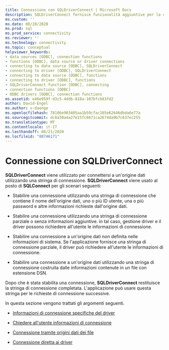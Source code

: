 ```yaml
---
title: Connessione con SQLDriverConnect | Microsoft Docs
description: SQLDriverConnect fornisce funzionalità aggiuntive per la connessione tramite SQLConnect, incluse le opzioni per richiedere all'utente ulteriori informazioni.
ms.custom: ''
ms.date: 08/20/2020
ms.prod: sql
ms.prod_service: connectivity
ms.reviewer: ''
ms.technology: connectivity
ms.topic: conceptual
helpviewer_keywords:
- data sources [ODBC], connection functions
- functions [ODBC], data source or driver connections
- connecting to data source [ODBC], SQLDriverConnect
- connecting to driver [ODBC], SQLDriverConnect
- connecting to data source [ODBC], functions
- connecting to driver [ODBC], functions
- SQLDriverConnect function [ODBC], connecting
- connection functions [ODBC]
- ODBC drivers [ODBC], connection functions
ms.assetid: e46e959f-d3c5-4ddb-810a-107bfcb83fd2
author: David-Engel
ms.author: v-daenge
ms.openlocfilehash: 78186e903405aa1b59cfac185e62646dbda6e77a
ms.sourcegitcommit: dc8a30a4a27e15fc6671ca2674da9b7c637ec255
ms.translationtype: MT
ms.contentlocale: it-IT
ms.lasthandoff: 08/21/2020
ms.locfileid: "88746171"
---
```

# <a name="connecting-with-sqldriverconnect"></a>Connessione con SQLDriverConnect

**SQLDriverConnect** viene utilizzato per connettersi a un'origine dati utilizzando una stringa di connessione. **SQLDriverConnect** viene usato al posto di **SQLConnect** per gli scenari seguenti:  
  
- Stabilire una connessione utilizzando una stringa di connessione che contiene il nome dell'origine dati, uno o più ID utente, una o più password e altre informazioni richieste dall'origine dati.  
  
- Stabilire una connessione utilizzando una stringa di connessione parziale o senza informazioni aggiuntive. in tal caso, gestione driver e il driver possono richiedere all'utente le informazioni di connessione.  
  
- Stabilire una connessione a un'origine dati non definita nelle informazioni di sistema. Se l'applicazione fornisce una stringa di connessione parziale, il driver può richiedere all'utente le informazioni di connessione.  
  
- Stabilire una connessione a un'origine dati utilizzando una stringa di connessione costruita dalle informazioni contenute in un file con estensione DSN.  
  
Dopo che è stata stabilita una connessione, **SQLDriverConnect** restituisce la stringa di connessione completata. L'applicazione può usare questa stringa per le richieste di connessione successive.

In questa sezione vengono trattati gli argomenti seguenti.  
  
- [Informazioni di connessione specifiche del driver](driver-specific-connection-information.md)  
  
- [Chiedere all'utente informazioni di connessione](prompting-the-user-for-connection-information.md)  
  
- [Connessione tramite origini dati dei file](connecting-using-file-data-sources.md)  
  
- [Connessione diretta ai driver](connecting-directly-to-drivers.md)
